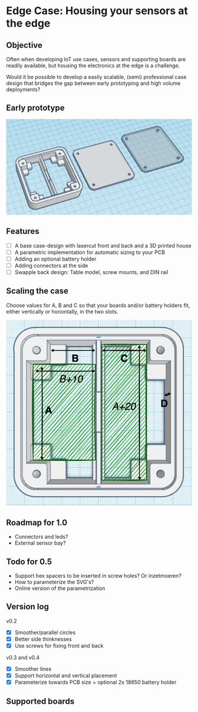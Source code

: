 # Edge Case: Housing your sensors at the edge

## Objective
Often when developing IoT use cases, sensors and supporting boards are readily available,
but housing the electronics at the edge is a challenge. 

Would it be possible to develop
a easily scalable, (semi) professional case design that bridges the gap between early prototyping
and high volume deployments?

## Early prototype

![Early prototype](./docs/overview_0.4.png)

## Features

- [ ] A base case-design with lasercut front and back and a 3D printed house
- [ ] A parametric implementation for automatic sizing to your PCB
- [ ] Adding an optional battery holder
- [ ] Adding connectors at the side
- [ ] Swapple back design: Table model, screw mounts, and DIN rail

## Scaling the case
Choose values for A, B and C so that your boards and/or battery holders fit, either vertically or horiontally, in the two slots.

![Measurements](./docs/measurements.png)

## Roadmap for 1.0

- Connectors and leds?
- External sensor bay?

## Todo for 0.5

- Support hex spacers to be inserted in screw holes? Or inzetmoeren?
- How to parameterize the SVG's?
- Online version of the parametrization

## Version log

v0.2
- [X] Smoother/parallel circles
- [X] Better side thinknesses
- [X] Use screws for fixing front and back

v0.3 and v0.4
- [x] Smoother lines
- [x] Support horizontal and vertical placement
- [x] Parameterize towards PCB size + optional 2x 18650 battery holder

## Supported boards

